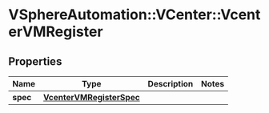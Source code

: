 # VSphereAutomation::VCenter::VcenterVMRegister

## Properties
Name | Type | Description | Notes
------------ | ------------- | ------------- | -------------
**spec** | [**VcenterVMRegisterSpec**](VcenterVMRegisterSpec.md) |  | 


